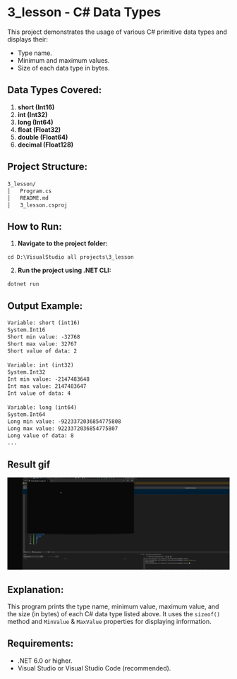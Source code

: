 ﻿
# 3_lesson - C# Data Types

This project demonstrates the usage of various C# primitive data types and displays their:
- Type name.
- Minimum and maximum values.
- Size of each data type in bytes.

## Data Types Covered:
1. **short (Int16)**
2. **int (Int32)**
3. **long (Int64)**
4. **float (Float32)**
5. **double (Float64)**
6. **decimal (Float128)**

## Project Structure:
```
3_lesson/
│   Program.cs
│   README.md
│   3_lesson.csproj
```

## How to Run:
1. **Navigate to the project folder:**
```
cd D:\VisualStudio all projects\3_lesson
```
2. **Run the project using .NET CLI:**
```
dotnet run
```

## Output Example:
```
Variable: short (int16)
System.Int16
Short min value: -32768
Short max value: 32767
Short value of data: 2

Variable: int (int32)
System.Int32
Int min value: -2147483648
Int max value: 2147483647
Int value of data: 4

Variable: long (int64)
System.Int64
Long min value: -9223372036854775808
Long max value: 9223372036854775807
Long value of data: 8
...
```

## Result gif 
![Demo](./2lessonGif.gif)


## Explanation:
This program prints the type name, minimum value, maximum value, and the size (in bytes) of each C# data type listed above. It uses the `sizeof()` method and `MinValue` & `MaxValue` properties for displaying information.

## Requirements:
- .NET 6.0 or higher.
- Visual Studio or Visual Studio Code (recommended).




